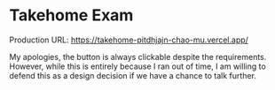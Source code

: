 # Takehome Exam

Production URL: https://takehome-pitdhjajn-chao-mu.vercel.app/

My apologies, the button is always clickable despite the requirements. However, while this is entirely because I ran out of time, I am willing to defend this as a design decision if we have a chance to talk further.
